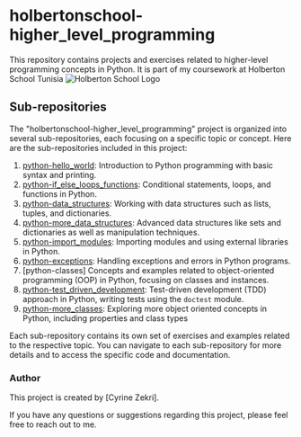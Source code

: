 # holbertonschool-higher_level_programming

This repository contains projects and exercises related to higher-level programming concepts in Python.
It is part of my coursework at Holberton School Tunisia ![Holberton School Logo](https://www.google.com/search?sxsrf=APwXEdcwVixDbydltgIYtUG03V2mZmsu7g:1687011481161&q=holberton&tbm=isch&sa=X&ved=2ahUKEwj-8sPAv8r_AhVaaqQEHU5oCgwQ0pQJegQICRAB&biw=1536&bih=714&dpr=1.25#imgrc=_ywpnsXCs12hLM)

## Sub-repositories

The "holbertonschool-higher_level_programming" project is organized into several sub-repositories, each focusing on a specific topic or concept. Here are the sub-repositories included in this project:

1. [python-hello_world](./python-hello_world): Introduction to Python programming with basic syntax and printing.
2. [python-if_else_loops_functions](./python-if_else_loops_functions): Conditional statements, loops, and functions in Python.
3. [python-data_structures](./python-data_structures): Working with data structures such as lists, tuples, and dictionaries.
4. [python-more_data_structures](./python-more_data_structures): Advanced data structures like sets and  dictionaries as well as manipulation techniques.
5. [python-import_modules](./python-import_modules): Importing modules and using external libraries in Python.
6. [python-exceptions](./python-exceptions): Handling exceptions and errors in Python programs.
7. [python-classes] Concepts and examples related to object-oriented programming (OOP) in Python, focusing on classes and instances.
7. [python-test_driven_development](./python-test_driven_development): Test-driven development (TDD) approach in Python, writing tests using the `doctest` module.
8. [python-more_classes](./python-more_classes): Exploring more object oriented concepts in Python, including properties and class types

Each sub-repository contains its own set of exercises and examples related to the respective topic. You can navigate to each sub-repository for more details and to access the specific code and documentation.

### Author
This project is created by [Cyrine Zekri].

If you have any questions or suggestions regarding this project, please feel free to reach out to me.